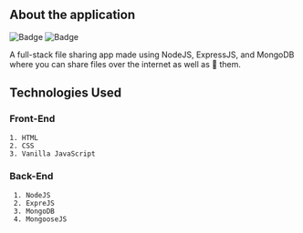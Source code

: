 ## About the application

![Badge](https://img.shields.io/badge/fileEasy-application-brightgreen)
![Badge](https://img.shields.io/badge/open--source-%E2%9D%A4-red)

A full-stack file sharing app made using NodeJS, ExpressJS, and MongoDB where you can share files over the internet as well as 📧 them.

## Technologies Used
 ### Front-End
 ```
 1. HTML
 2. CSS
 3. Vanilla JavaScript
 ```
 ### Back-End
```
 1. NodeJS
 2. ExpreJS
 3. MongoDB
 4. MongooseJS
 ```
